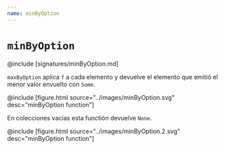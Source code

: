 ```yaml
---
name: minByOption
---
```


# `minByOption`

@include [signatures/minByOption.md]

`maxByOption` aplica `f` a cada elemento y devuelve el elemento que emitió el menor valor envuelto con `Some`.

@include [figure.html source="../images/minByOption.svg" desc="minByOption function"]

En colecciones vacías esta functión devuelve `None`.

@include [figure.html source="../images/minByOption.2.svg" desc="minByOption function"]
